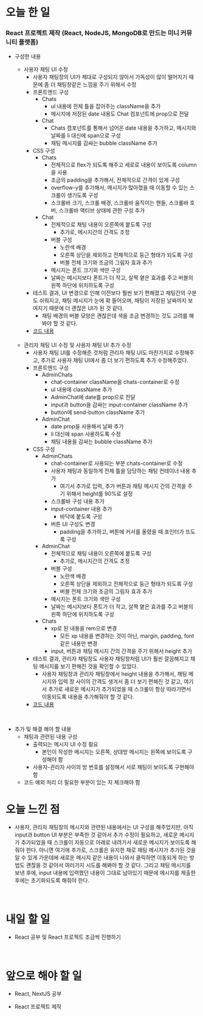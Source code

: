 # 오늘 한 일

### React 프로젝트 제작 (React, NodeJS, MongoDB로 만드는 미니 커뮤니티 플랫폼)

- 구성한 내용

  - 사용자 채팅 UI 수정
    - 사용자 채팅창의 UI가 제대로 구성되지 않아서 가독성이 많이 떨어지기 때문에 좀 더 채팅창같은 느낌을 주기 위해서 수정
    - 프론트엔드 구성
      - Chats
        - ul 내용에 전체 틀을 잡아주는 className을 추가
        - 메시지에 저장된 date 내용도 Chat 컴포넌트에 prop으로 전달
      - Chat
        - Chats 컴포넌트를 통해서 넘어온 date 내용을 추가하고, 메시지와 날짜를 li 대신에 span으로 구성
        - 채팅 메시지를 감싸는 bubble className 추가
    - CSS 구성
      - Chats
        - 전체적으로 flex가 되도록 해주고 세로로 내용이 보이도록 column을 사용
        - 조금의 padding을 추가해서, 전체적으로 간격이 있게 구성
        - overflow-y를 추가해서, 메시지가 많아졌을 때 이동할 수 있는 스크롤이 생기도록 구성
        - 스크롤바 크기, 스크롤 배경, 스크롤바 움직이는 핸들, 스크롤바 호버, 스크롤바 액티브 상태에 관한 구성 추가
      - Chat
        - 전체적으로 채팅 내용이 오른쪽에 붙도록 구성
          - 추가로, 메시지간의 간격도 조정
        - 버블 구성
          - 노란색 배경
          - 오른쪽 상단을 제외하고 전체적으로 둥근 형태가 되도록 구성
          - 버블 전체 크기와 조금의 그림자 효과 추가
        - 메시지는 폰트 크기와 색만 구성
        - 날짜는 메시지보다 폰트가 더 작고, 살짝 옅은 효과를 주고 버블의 왼쪽 하단에 위치하도록 구성
    - 테스트 결과, UI 변경으로 인해 이전보다 훨씬 보기 편해졌고 채팅간의 구분도 쉬워지고, 채팅 메시지가 눈에 확 들어오며, 채팅이 저장된 날짜까지 보여지기 때문에 더 괜찮은 UI가 된 것 같다.
      - 채팅 배경의 버블 모양은 괜찮은데 색을 조금 변경하는 것도 고려를 해봐야 할 것 같다.
    - [코드 내용](https://github.com/jeongsangtae/mini-community-platform/commit/2d4be0dcc57a972424418839c385d4758cecbc37)

  <br />

  - 관리자 채팅 UI 수정 및 사용자 채팅 UI 추가 수정
    - 사용자 채팅 UI를 수정해준 것처럼 관리자 채팅 UI도 마찬가지로 수정해주고, 추가로 사용자 채팅 UI에서 좀 더 보기 편하도록 추가 수정해주었다.
    - 프론트엔드 구성
      - AdminChats
        - chat-container className을 chats-container로 수정
        - ul 내용에 className 추가
        - AdminChat에 date를 prop으로 전달
        - input과 button을 감싸는 input-container className 추가
        - button에 send-button className 추가
      - AdminChat
        - date prop을 사용해서 날짜 추가
        - li 대신에 span 사용하도록 수정
        - 채팅 내용을 감싸는 bubble className 추가
    - CSS 구성
      - AdminChats
        - chat-container로 사용되는 부분 chats-container로 수정
        - 사용자 채팅과 동일하게 전체 틀을 담당하는 채팅 컨테이너 내용 추가
          - 여기서 추가로 입력, 추가 버튼과 채팅 메시지 간의 간격을 주기 위해서 height를 90%로 설정
        - 스크롤바 구성 내용 추가
        - input-container 내용 추가
          - 바닥에 붙도록 구성
        - 버튼 UI 구성도 변경
          - padding을 추가하고, 버튼에 커서를 올렸을 때 포인터가 뜨도록 구성
      - AdminChat
        - 전체적으로 채팅 내용이 오른쪽에 붙도록 구성
          - 추가로, 메시지간의 간격도 조정
        - 버블 구성
          - 노란색 배경
          - 오른쪽 상단을 제외하고 전체적으로 둥근 형태가 되도록 구성
          - 버블 전체 크기와 조금의 그림자 효과 추가
        - 메시지는 폰트 크기와 색만 구성
        - 날짜는 메시지보다 폰트가 더 작고, 살짝 옅은 효과를 주고 버블의 왼쪽 하단에 위치하도록 구성
      - Chats
        - xp로 된 내용을 rem으로 변경
          - 모든 xp 내용을 변경하는 것이 아닌, margin, padding, font 같은 내용만 변경
        - input, 버튼과 채팅 메시지 간의 간격을 주기 위해서 height 추가
    - 테스트 결과, 관리자 채팅창도 사용자 채팅창처럼 UI가 훨씬 깔끔해지고 채팅 메시지를 보기 편해진 것을 확인할 수 있었다.
      - 사용자 채팅창과 관리자 채팅창에서 height 내용을 추가해서, 채팅 메시지와 입력 창 사이의 간격도 생겨서 좀 더 보기 편해진 것 같고, 여기서 추가로 새로운 메시지가 추가되었을 때 스크롤이 항상 따라가면서 이동되도록 내용을 추가해줘야 할 것 같다.
    - [코드 내용](https://github.com/jeongsangtae/mini-community-platform/commit/264dde690c2753e9bb82b6c583fecf74e18c1241)

<br />

- 추가 및 해결 해야 할 내용
  - 채팅과 관련된 내용 구성
    - 출력되는 메시지 UI 수정 필요
      - 본인이 작성한 메시지는 오른쪽, 상대방 메시지는 왼쪽에 보이도록 구성해야 함
    - 사용자-관리자 사이의 방 번호를 설정해서 서로 채팅이 보이도록 구현해야 함
  - 코드 예외 처리 더 필요한 부분이 있는 지 체크해야 함

# 오늘 느낀 점

- 사용자, 관리자 채팅창의 메시지와 관련된 내용에서는 UI 구성을 해주었지만, 아직 input과 button UI 부분은 부족한 것 같아서 추가 수정이 필요하고, 새로운 메시지가 추가되었을 때 스크롤이 자동으로 아래로 내려가서 새로운 메시지가 보이도록 해줘야 한다. 아니면 여기에 추가로, 스크롤은 유지한 채로 채팅 메시지가 추가된 것을 알 수 있게 가운데에 새로운 메시지 같은 내용이 나와서 클릭하면 이동되게 하는 방법도 괜찮을 것 같아서 여러가지 시도를 해봐야 할 것 같다. 그리고 채팅 메시지를 보낸 후에, input 내용에 입력했던 내용이 그대로 남아있기 때문에 메시지를 제출한 후에는 초기화되도록 해줘야 한다.

<br />

# 내일 할 일

- React 공부 및 React 프로젝트 조금씩 진행하기

<br />

# 앞으로 해야 할 일

- React, NextJS 공부

- React 프로젝트 제작

